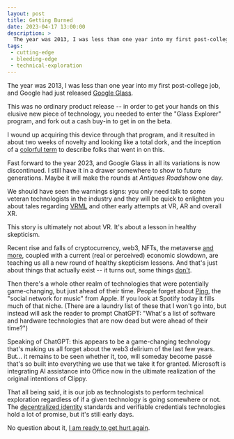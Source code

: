 ```yaml
---
layout: post
title: Getting Burned
date: 2023-04-17 13:00:00
description: >
  The year was 2013, I was less than one year into my first post-college job, and Google had just released Google Glass.
tags:
 - cutting-edge
 - bleeding-edge
 - technical-exploration
---
```


The year was 2013, I was less than one year into my first post-college job, and Google had just released
[Google Glass](https://en.wikipedia.org/wiki/Google_Glass).

This was no ordinary product release -- in order to get your hands on this elusive new piece of technology, you needed
to enter the "Glass Explorer" program, and fork out a cash buy-in to get in on the beta.

I wound up acquiring this device through that program, and it resulted in about two weeks of novelty and looking like
a total dork, and the inception of a [colorful term](https://www.techopedia.com/definition/30095/glasshole) to describe
folks that went in on this.

Fast forward to the year 2023, and Google Glass in all its variations is now discontinued. I still have it in a drawer
somewhere to show to future generations. Maybe it will make the rounds at _Antiques Roadshow_ one day.

We should have seen the warnings signs: you only need talk to some veteran technologists in the industry and they will
be quick to enlighten you about tales regarding [VRML](https://en.wikipedia.org/wiki/VRML) and other early attempts at
VR, AR and overall XR.

This story is ultimately not about VR. It's about a lesson in healthy skepticism.

Recent rise and falls of cryptocurrency, web3, NFTs, the metaverse [and more](https://en.wikipedia.org/wiki/FTX),
coupled with a current (real or perceived) economic slowdown, are teaching us all a new round of healthy skepticism
lessons. And that's just about things that actually exist -- it turns out, some things
[don't](https://en.wikipedia.org/wiki/Theranos).

Then there's a whole other realm of technologies that were potentially game-changing, but just ahead of their time. People
forget about [Ping](https://en.wikipedia.org/wiki/ITunes_Ping), the "social network for music" from Apple. If you look
at Spotify today it fills much of that niche. (There are a laundry list of these that I won't go into, but instead will
ask the reader to prompt ChatGPT: "What's a list of software and hardware technologies that are now dead but were ahead
of their time?")

Speaking of ChatGPT: this appears to be a game-changing technology that's making us all forget about the web3 delirium
of the last few years. But... it remains to be seen whether it, too, will someday become passé that's so built into
everything we use that we take it for granted. Microsoft is integrating AI assistance into Office now in the ultimate
realization of the original intentions of Clippy.

That all being said, it is our job as technologists to perform technical exploration regardless of if a given
technology is going somewhere or not. The [decentralized identity](https://identity.foundation/) standards and
verifiable credentials technologies hold a lot of promise, but it's still early days.

No question about it, [I am ready to get hurt again](https://tvgag.com/gag/no-question-about-it/).
